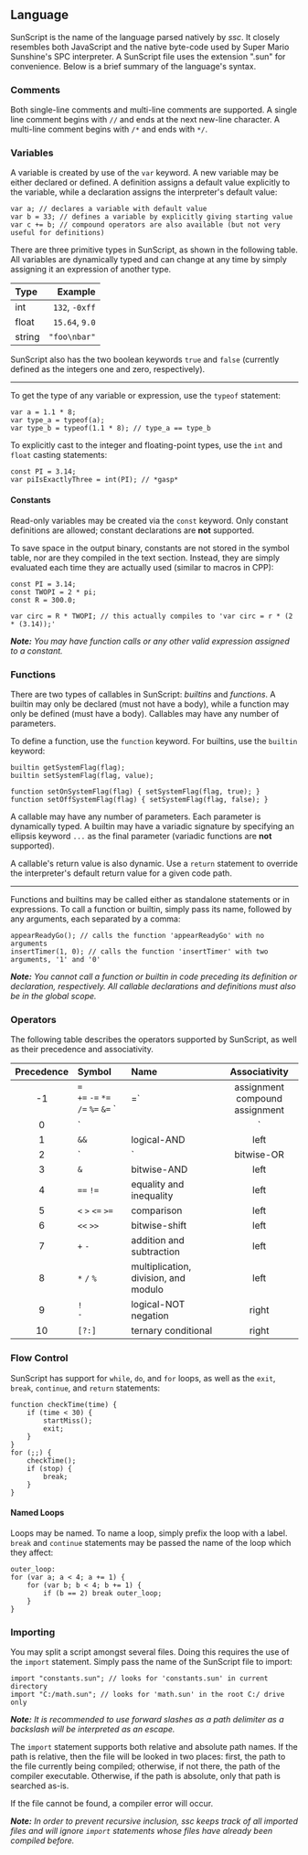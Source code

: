 ## Language

SunScript is the name of the language parsed natively by _ssc_. It closely resembles both JavaScript and the native byte-code used by Super Mario Sunshine's SPC interpreter. A SunScript file uses the extension ".sun" for convenience. Below is a brief summary of the language's syntax.

### Comments

Both single-line comments and multi-line comments are supported. A single line comment begins with `//` and ends at the next new-line character.  A multi-line comment begins with `/*` and ends with `*/`.

### Variables

A variable is created by use of the `var` keyword. A new variable may be either declared or defined. A definition assigns a default value explicitly to the variable, while a declaration assigns the interpreter's default value:

```
var a; // declares a variable with default value
var b = 33; // defines a variable by explicitly giving starting value
var c += b; // compound operators are also available (but not very useful for definitions)
```

There are three primitive types in SunScript, as shown in the following table. All variables are dynamically typed and can change at any time by simply assigning it an expression of another type.

|Type  |       Example|
|:-----|-------------:|
|int   |`132`, `-0xff`|
|float |`15.64`, `9.0`|
|string|  `"foo\nbar"`|

SunScript also has the two boolean keywords `true` and `false` (currently defined as the integers one and zero, respectively).

---

To get the type of any variable or expression, use the ``typeof`` statement:

```
var a = 1.1 * 8;
var type_a = typeof(a);
var type_b = typeof(1.1 * 8); // type_a == type_b
```

To explicitly cast to the integer and floating-point types, use the `int` and `float` casting statements:

```
const PI = 3.14;
var piIsExactlyThree = int(PI); // *gasp*
```

#### Constants

Read-only variables may be created via the `const` keyword. Only constant definitions are allowed; constant declarations are **not** supported.

To save space in the output binary, constants are not stored in the symbol table, nor are they compiled in the text section. Instead, they are simply evaluated each time they are actually used (similar to macros in CPP):

```
const PI = 3.14;
const TWOPI = 2 * pi;
const R = 300.0;

var circ = R * TWOPI; // this actually compiles to 'var circ = r * (2 * (3.14));'
```

_**Note:** You may have function calls or any other valid expression assigned to a constant._

### Functions

There are two types of callables in SunScript: _builtins_ and _functions_. A builtin may only be declared (must not have a body), while a function may only be defined (must have a body). Callables may have any number of parameters.

To define a function, use the `function` keyword. For builtins, use the `builtin` keyword:

```
builtin getSystemFlag(flag);
builtin setSystemFlag(flag, value);

function setOnSystemFlag(flag) { setSystemFlag(flag, true); }
function setOffSystemFlag(flag) { setSystemFlag(flag, false); }
```

A callable may have any number of parameters. Each parameter is dynamically typed. A builtin may have a variadic signature by specifying an ellipsis keyword `...` as the final parameter (variadic functions are **not** supported).

A callable's return value is also dynamic. Use a `return` statement to override the interpreter's default return value for a given code path.

---

Functions and builtins may be called either as standalone statements or in expressions. To call a function or builtin, simply pass its name, followed by any arguments, each separated by a comma:

```
appearReadyGo(); // calls the function 'appearReadyGo' with no arguments
insertTimer(1, 0); // calls the function 'insertTimer' with two arguments, '1' and '0'
```

_**Note:** You cannot call a function or builtin in code preceding its definition or declaration, respectively. All callable declarations and definitions must also be in the global scope._

### Operators

The following table describes the operators supported by SunScript, as well as their precedence and associativity.

|Precedence|Symbol|Name|Associativity|
|:--------:|:-----|:---|:-----------:|
|-1|`=`<br>`+=` `-=` `*=` `/=` `%=` `&=` `|=`|assignment<br>compound assignment|right|
|0|`||`|logical-OR|left|
|1|`&&`|logical-AND|left|
|2|`|`|bitwise-OR|left|
|3|`&`|bitwise-AND|left|
|4|`==` `!=`|equality and inequality|left|
|5|`<` `>` `<=` `>=`|comparison|left|
|6|`<<` `>>`|bitwise-shift|left|
|7|`+` `-`|addition and subtraction|left|
|8|`*` `/` `%`|multiplication, division, and modulo|left|
|9|`!`<br>`-`|logical-NOT<br>negation|right|
|10|`[?:]`|ternary conditional|right|

### Flow Control

SunScript has support for `while`, `do`, and `for` loops, as well as the `exit`, `break`, `continue`, and `return` statements:

```
function checkTime(time) {
    if (time < 30) {
        startMiss();
        exit;
    }
}
for (;;) {
    checkTime();
    if (stop) {
        break;
    }
}
```

#### Named Loops

Loops may be named. To name a loop, simply prefix the loop with a label. `break` and `continue` statements may be passed the name of the loop which they affect:

```
outer_loop:
for (var a; a < 4; a += 1) {
    for (var b; b < 4; b += 1) {
        if (b == 2) break outer_loop;
    }
}
```

### Importing

You may split a script amongst several files. Doing this requires the use of the `import` statement. Simply pass the name of the SunScript file to import:

```
import "constants.sun"; // looks for 'constants.sun' in current directory
import "C:/math.sun"; // looks for 'math.sun' in the root C:/ drive only
```

_**Note:** It is recommended to use forward slashes as a path delimiter as a backslash will be interpreted as an escape._

The `import` statement supports both relative and absolute path names. If the path is relative, then the file will be looked in two places: first, the path to the file currently being compiled; otherwise, if not there, the path of the compiler executable. Otherwise, if the path is absolute, only that path is searched as-is.

If the file cannot be found, a compiler error will occur.

_**Note:** In order to prevent recursive inclusion, ssc keeps track of all imported files and will ignore `import` statements whose files have already been compiled before._
